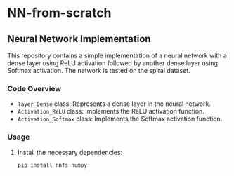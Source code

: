 # NN-from-scratch
## Neural Network Implementation

This repository contains a simple implementation of a neural network with a dense layer using ReLU activation followed by another dense layer using Softmax activation. The network is tested on the spiral dataset.

### Code Overview

- `layer_Dense` class: Represents a dense layer in the neural network.
- `Activation_ReLU` class: Implements the ReLU activation function.
- `Activation_Softmax` class: Implements the Softmax activation function.

### Usage

1. Install the necessary dependencies:

   ```bash
   pip install nnfs numpy

